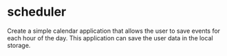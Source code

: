 # scheduler

Create a simple calendar application that allows the user to save events for each hour of the day. This application can save the user data in the local storage. 
